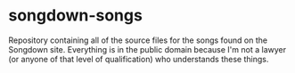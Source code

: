 songdown-songs
==============

Repository containing all of the source files for the songs found on the Songdown site. Everything is in the public domain because I'm not a lawyer (or anyone of that level of qualification) who understands these things.
